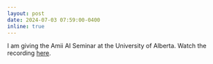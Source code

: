 ```yaml
---
layout: post
date: 2024-07-03 07:59:00-0400
inline: true
---
```


I am giving the Amii AI Seminar at the University of Alberta. Watch the recording [here](https://youtu.be/tLgNGrKbpY4).

